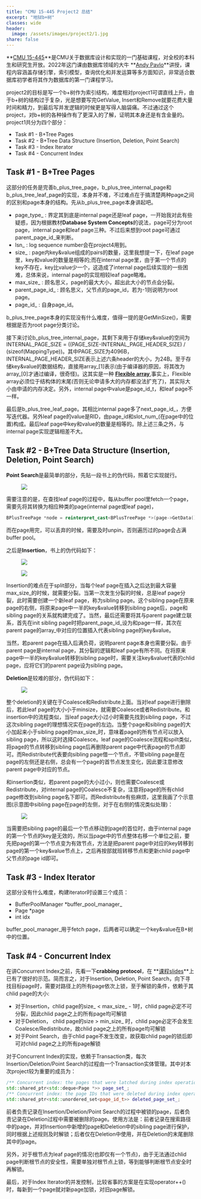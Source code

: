 ```yaml
---
title: "CMU 15-445 Project2 总结"  
excerpt: "地狱b+树"
classes: wide
header:
  image: /assets/images/project2/1.jpg  
share: false
---
```


**[CMU 15-445](https://15445.courses.cs.cmu.edu/fall2022/)**是CMU关于数据库设计和实现的一门基础课程，对全校的本科生和研究生开放。2022年这门课由数据库领域的大牛 **[Andy Pavlo](http://www.cs.cmu.edu/~pavlo/)**讲授，课程内容涵盖存储引擎，索引模型，查询优化和并发运算等多方面知识，非常适合数据库初学者将其作为数据库的第一门课程学习。

project2的目标是写一个b+树作为索引结构，难度相对project1可谓直线上升，由于b+树的结构过于复杂，光是想要写完GetValue, Insert和Remove就要花费大量时间和精力，到最后写并发逻辑的时候更是写得人脑袋痛。不过通过这个project，对b+树的各种操作有了更深入的了解，证明其本身还是有含金量的。project1共分为四个部分：

  * Task #1 - B+Tree Pages
  * Task #2 - B+Tree Data Structure (Insertion, Deletion, Point Search)
  * Task #3 - Index Iterator
  * Task #4 - Concurrent Index

## Task #1 - B+Tree Pages

这部分的任务是完善b_plus_tree_page，b_plus_tree_internal_page和b_plus_tree_leaf_page的实现，本身并不难，不过难点在于搞清楚两种page之间的区别和page本身的结构。先从b_plus_tree_page本身讲起吧。

  * page_type_ : 界定其到底是internal page还是leaf page，一开始我对此有些疑惑，因为根据教材**Database System Concepts**的说法，page可分为root page，internal page和leaf page三种。不过后来想到root page可通过parent_page_id_来判断。
  * lsn_ : log sequence number会在project4用到。
  * size_ : page内key&value组成的pairs的数量，这里我想提一下，在leaf page里，key和value的数量是相等的;而在internal page里，由于第一个节点的key不存在，key比value少一个，这造成了internal page后续实现的一些困难，总体来说，internal page的实现相较leaf page略难。
  * max_size_ : 顾名思义，page的最大大小，超出此大小的节点会分裂。
  * parent_page_id_ : 顾名思义，父节点的page_id，若为-1则说明为root page。
  * page_id_ : 自身page_id。

b_plus_tree_page本身的实现没有什么难度，值得一提的是GetMinSize()，需要根据是否为root page分类讨论。

接下来讨论b_plus_tree_internal_page，其剩下来用于存储key&value的空间为INTERNAL_PAGE_SIZE = ((PAGE_SIZE-INTERNAL_PAGE_HEADER_SIZE) / (sizeof(MappingType))。其中PAGE_SIZE为4096B，INTERNAL_PAGE_HEADER_SIZE表示上述六条header的大小，为24B。至于存储key&value的数据结构，直接用array_[1]表示(由于编译器的原因，将其改为array_[0]才通过编译，很奇怪)。这其实是一种 **[Flexible array](https://en.wikipedia.org/wiki/Flexible_array_member)**,事实上，Flexible array必须位于结构体的末尾(否则无论申请多大的内存都没法扩充了)，其实际大小由申请的内存决定。另外，internal page中value是page_id_t，和leaf page不一样。

最后是b_plus_tree_leaf_page。其相比internal page多了next_page_id_，方便写迭代器。另外leaf page的value是RID，由page_id和slot_num_(在page中的位置)构成。最后leaf page中key和value的数量是相等的。除上述三条之外，与internal page实现逻辑相差不大。

## Task #2 - B+Tree Data Structure (Insertion, Deletion, Point Search)

**Point Search**是最简单的部分，先贴一段书上的伪代码，照着它实现就行。

<figure>
    <a href="/assets/images/project2/2.jpg"><img src="/assets/images/project2/2.jpg "></a>
</figure>

需要注意的是，在查找leaf page的过程中，每从buffer pool里fetch一个page，需要先将其转换为相应种类的page(internal page或leaf page)，

```c++
BPlusTreePage *node = reinterpret_cast<BPlusTreePage *>(page->GetData());
```

而在page用完，可以丢弃的时候，需要及时unpin，否则遍历过的page会占满buffer pool。

之后是**Insertion**，书上的伪代码如下：

<figure>
    <a href="/assets/images/project2/3.jpg"><img src="/assets/images/project2/3.jpg "></a>
</figure>

<figure>
    <a href="/assets/images/project2/4.jpg"><img src="/assets/images/project2/4.jpg "></a>
</figure>

Insertion的难点在于split部分，当每个leaf page在插入之后达到最大容量max_size_的时候，就需要分裂。当第一次发生分裂的时候，总是leaf page分裂，此时需要创建一个新leaf page，称为sibling page。这个sibling page在原来page的右侧，将原来page中一半的key&value转移到sibling page后，page和sibling page的关系就构建完成了。当然，最后还需要将其与parent page建立联系，首先在init sibling page时把parent_page_id_设为和page一样，其次在parent page的array_中对应的位置插入代表sibling page的key&value。

当然，若parent page在插入后满负荷，说明parent page本身也需要分裂。由于parent page是internal page，其分裂的逻辑和leaf page有所不同。在将原来page中一半的key&value转移到sibling page时，需要关注key&value代表的chlid page，应将它们的parent page设为sibling page。

**Deletion**是较难的部分，伪代码如下：

<figure>
    <a href="/assets/images/project2/5.jpg"><img src="/assets/images/project2/5.jpg "></a>
</figure>

整个deletion的关键在于Coalesce和Redistribute上面。当对leaf page进行删除后，若此leaf page的大小小于minsize，就需要Coalesce或者Redistribute。和insertion中的流程类似，当leaf page大小过小时需要先找到sibling page，不过这次sibling page的理想情况实在page的左边。当整个page和sibling page的大小加起来小于sibling page的max_size_时，意味着page的所有节点可以放入sibling page，所以这时选择Coalesce。leaf page的Coalesce流程和spilt类似，将page的节点转移到sibling page后再删除parent page中代表page的节点即可。而Redistribute代表要向sibling page借一个节点，不管sibling page是在page的左侧还是右侧，总会有一个page的首节点发生变化，因此要注意修改parent page中对应的节点。

和insertion类似，若parent page的大小过小，则也需要Coalesce或Redistribute，对internal page的Coalesce不复杂，注意将page的所有chlid page修改到sibling page名下即可。而Redistribute有些麻烦，这里我画了个示意图(示意图中sibling page在page的左侧，对于在右侧的情况类似处理)：

<figure>
    <a href="/assets/images/project2/6.jpg"><img src="/assets/images/project2/6.jpg "></a>
</figure>

当需要把sibling page的最后一个节点移动到page的首位时，由于internal page的第一个节点的key是无效的，所以当page中的节点整体右移一个单位之前，要先把page的第一个节点变为有效节点，方法是把parent page中对应的key转移到page的第一个key&value节点上，之后再按部就班转移节点和更新child page中父节点的page id即可。


## Task #3 - Index Iterator

这部分没有什么难度，构建iterator时设置三个成员：

  * BufferPoolManager *buffer_pool_manager_
  * Page *page
  * int idx

buffer_pool_manager_用于fetch page，后两者可以确定一个key&value在B+树中的位置。

## Task #4 - Concurrent Index

在讲Concurrent Index之前，先看一下**crabbing protocol**，在 **[课程slides](https://15445.courses.cs.cmu.edu/fall2022/slides/09-indexconcurrency.pdf)**上已有了很好的示范。简而言之，对于Insertion, Deletion, Point Search，向下寻找目标page时，需要对路径上的所有page依次上锁，至于解锁的条件，依赖于其chlid page的大小:

  * 对于Insertion，chlid page的size_ < max_size_ - 1时，chlid page必定不可分裂，因此chlid page之上的所有page均可解锁
  * 对于Deletion， chlid page的size > min_size_ 时，chlid page必定不会发生Coalesce/Redistribute，故chlid page之上的所有page均可解锁
  * 对于Point Search，由于chlid page不发生改变，故获取chlid page的锁后即可对chlid page之上的所有page解锁

对于Concurrent Index的实现，依赖于Transaction类，每次Insertion/Deletion/Point Search的过程由一个Transaction实体管理。其中对本次project较为重要的成员为：

```c++
/** Concurrent index: the pages that were latched during index operation. */
std::shared_ptr<std::deque<Page *>> page_set_;
/** Concurrent index: the page IDs that were deleted during index operation.*/
std::shared_ptr<std::unordered_set<page_id_t>> deleted_page_set_;
```

前者负责记录在Insertion/Deletion/Point Search的过程中被锁的page，后者负责记录在Deletion过程中需要被删除的page。使用方法是：前者记录在搜索路径中的page，并对Insertion中新增的page和Deletion中的sibling page进行保护，同时根据上述规则及时解锁；后者仅在Deletion中使用，并在Deletion的末尾删除其中的page。

另外，对于根节点为leaf page的情况(也即仅有一个节点)，由于无法通过chlid page判断根节点的安全性，需要单独对根节点上锁，等到能够判断根节点安全时再解锁。

最后，对于Index Iterator的并发控制，比较省事的方案是在实现operator++()时，每新到一个page就对新page加锁，对旧page解锁。































































